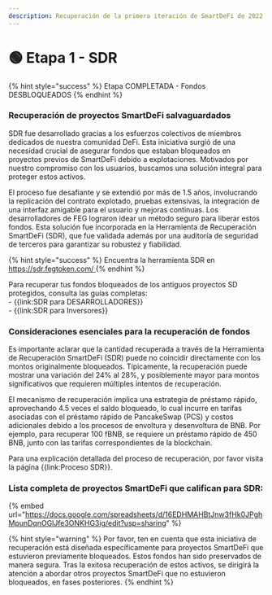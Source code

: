 ```yaml
---
description: Recuperación de la primera iteración de SmartDeFi de 2022.
---
```


# 🟢 Etapa 1 - SDR

{% hint style="success" %}
Etapa COMPLETADA - Fondos DESBLOQUEADOS
{% endhint %}

### Recuperación de proyectos SmartDeFi salvaguardados

SDR fue desarrollado gracias a los esfuerzos colectivos de miembros dedicados de nuestra comunidad DeFi. Esta iniciativa surgió de una necesidad crucial de asegurar fondos que estaban bloqueados en proyectos previos de SmartDeFi debido a explotaciones. Motivados por nuestro compromiso con los usuarios, buscamos una solución integral para proteger estos activos.

El proceso fue desafiante y se extendió por más de 1.5 años, involucrando la replicación del contrato explotado, pruebas extensivas, la integración de una interfaz amigable para el usuario y mejoras continuas. Los desarrolladores de FEG lograron idear un método seguro para liberar estos fondos. Esta solución fue incorporada en la Herramienta de Recuperación SmartDeFi (SDR), que fue validada además por una auditoría de seguridad de terceros para garantizar su robustez y fiabilidad.

{% hint style="success" %}
Encuentra la herramienta SDR en [https://sdr.fegtoken.com/ ](https://sdr.fegtoken.com/)&#x20;
{% endhint %}

Para recuperar tus fondos bloqueados de los antiguos proyectos SD protegidos, consulta las guías completas:\
\- {{link:SDR para DESARROLLADORES}}\
\- {{link:SDR para Inversores}}

### Consideraciones esenciales para la recuperación de fondos&#x20;

Es importante aclarar que la cantidad recuperada a través de la Herramienta de Recuperación SmartDeFi (SDR) puede no coincidir directamente con los montos originalmente bloqueados. Típicamente, la recuperación puede mostrar una variación del 24% al 28%, y posiblemente mayor para montos significativos que requieren múltiples intentos de recuperación.

El mecanismo de recuperación implica una estrategia de préstamo rápido, aprovechando 4.5 veces el saldo bloqueado, lo cual incurre en tarifas asociadas con el préstamo rápido de PancakeSwap (PCS) y costos adicionales debido a los procesos de envoltura y desenvoltura de BNB. Por ejemplo, para recuperar 100 fBNB, se requiere un préstamo rápido de 450 BNB, junto con las tarifas correspondientes de la blockchain.

Para una explicación detallada del proceso de recuperación, por favor visita la página {{link:Proceso SDR}}.

### **Lista completa de proyectos SmartDeFi que califican para SDR:**

{% embed url="https://docs.google.com/spreadsheets/d/16EDHMAHBtJnw3fHk0JPghMpunDqnOGlJfe3ONKHG3ig/edit?usp=sharing" %}

{% hint style="warning" %}
Por favor, ten en cuenta que esta iniciativa de recuperación está diseñada específicamente para proyectos SmartDeFi que estuvieron previamente bloqueados. Estos fondos han sido preservados de manera segura. Tras la exitosa recuperación de estos activos, se dirigirá la atención a abordar otros proyectos SmartDeFi que no estuvieron bloqueados, en fases posteriores.
{% endhint %}